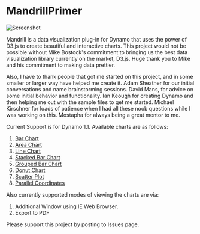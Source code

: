 # MandrillPrimer

![Screenshot](https://github.com/ksobon/Mandrill/blob/master/_Logo/mandrillLogo1-01.png?raw=true)

Mandrill is a data visualization plug-in for Dynamo that uses the power of D3.js to create beautiful and interactive charts. This project would not be possible without Mike Bostock's commitment to bringing us the best data visualization library currently on the market, D3.js. Huge thank you to Mike and his commitment to making data prettier. 

Also, I have to thank people that got me started on this project, and in some smaller or larger way have helped me create it. Adam Sheather for our initial conversations and name brainstorming sessions. David Mans, for advice on some initial behavior and functionality. Ian Keough for creating Dynamo and then helping me out with the sample files to get me started. Michael Kirschner for loads of patience when I had all these noob questions while I was working on this. Mostapha for always being a great mentor to me. 

Current Support is for Dynamo 1.1. Available charts are as follows: 

1. [Bar Chart](barChart.md)
2. [Area Chart](areaChart.md)
3. [Line Chart](lineChart.md)
4. [Stacked Bar Chart](stackedBarChart.md)
5. [Grouped Bar Chart](groupedBarChart.md)
6. [Donut Chart](donutChart.md)
7. [Scatter Plot](scatterPlot.md)
8. [Parallel Coordinates](parallelCoordinates.md)

Also currently supported modes of viewing the charts are via:

1. Additional Window using IE Web Browser.
2. Export to PDF

Please support this project by posting to Issues page.
